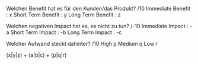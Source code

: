 Welchen Benefit hat es für den Kunden/das Produkt? /10
Immediate Benefit  : x
Short Term Benefit : y
Long Term Benefit  : z

Welchen negativen Impact hat es, es nicht zu tun? /-10
Immediate Impact  : -a
Short Term Impact : -b
Long Term Impact  : -c

Welcher Aufwand steckt dahinter? /10
High    p
Medium  q
Low     r

(x|y|z) + (a|b|c) + (p|q|r)